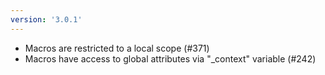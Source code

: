 ```yaml
---
version: '3.0.1'
---
```


- Macros are restricted to a local scope (#371)
- Macros have access to global attributes via "_context" variable (#242)